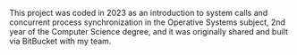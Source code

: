 This project was coded in 2023 as an introduction to system calls and concurrent process synchronization in the Operative Systems subject, 2nd year of the Computer Science degree, and it was originally shared and built via BitBucket with my team.
